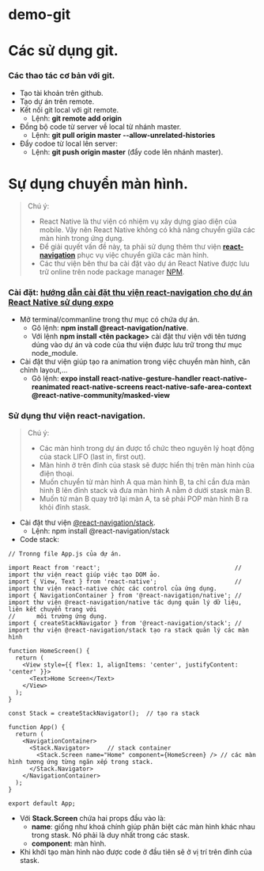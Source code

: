 # demo-git
Các sử dụng git.
============================
### Các thao tác cơ bản với git.
- Tạo tài khoản trên github.
- Tạo dự án trên remote.
- Kết nối git local với git remote.
  + Lệnh: **git remote add origin <url>**
- Đồng bộ code từ server về local từ nhánh master.
  + Lệnh: **git pull origin master --allow-unrelated-histories**
- Đẩy codoe từ local lên server:
  + Lệnh: **git push origin master** (đẩy code lên nhánh master).
  
Sự dụng chuyển màn hình.
============================
> Chú ý:
>  + React Native là thư viện có nhiệm vụ xây dựng giao diện của mobile. Vậy nên React Native không có khả năng chuyển giữa các màn hình trong ứng dụng. 
>  + Để giải quyết vấn đề này, ta phải sử dụng thêm thư viện **[react-navigation](https://reactnavigation.org/docs/getting-started)** phục vụ việc chuyển giữa các màn hình.
> + Các thư viện bên thư ba cài đặt vào dự án React Native được lưu trữ online trên node package manager [NPM](https://www.npmjs.com/). 

### Cài đặt: [hướng dẫn cài đặt thu viện react-navigation cho dự án React Native sử dụng expo](https://reactnavigation.org/docs/getting-started)
- Mở terminal/commanline trong thư mục có chứa dự án.
  + Gõ lệnh: **npm install @react-navigation/native**. 
  + Với lệnh **npm install <tên package>** cài đặt thư viện với tên tương dúng vào dự án và code của thư viện được lưu trữ trong thư mục node_module.
- Cài đặt thư viện giúp tạo ra animation trong việc chuyển màn hình, căn chỉnh layout,...
  + Gõ lệnh: **expo install react-native-gesture-handler react-native-reanimated react-native-screens react-native-safe-area-context @react-native-community/masked-view**
### Sử dụng thư viện react-navigation.
> Chú ý:
>  + Các màn hình trong dự án được tổ chức theo nguyên lý hoạt động của stack LIFO (last in, first out).
>  + Màn hình ở trên đỉnh của stask sẽ được hiển thị trên màn hình của điện thoại.
>  + Muốn chuyển từ màn hình A qua màn hình B, ta chỉ cần đưa màn hình B lên đỉnh stack và đưa màn hình A nằm ở dưới stask màn B.
>  + Muốn từ màn B quay trở lại màn A, ta sẽ phải POP màn hình B ra khỏi đỉnh stask.
- Cài đặt thư viện [@react-navigation/stack](https://reactnavigation.org/docs/hello-react-navigation).
  + Lệnh: npm install @react-navigation/stack
- Code stack:
```
// Tronng file App.js của dự án.

import React from 'react';                                      // import thư viện react giúp việc tạo DOM ảo.
import { View, Text } from 'react-native';                      // import thư viện react-native chức các control của ứng dụng.
import { NavigationContainer } from '@react-navigation/native'; // import thư viện @react-navigation/native tác dụng quản lý dữ liệu, liên kết chuyển trang với                                                                 //      môi trường ứng dụng.
import { createStackNavigator } from '@react-navigation/stack'; // import thư viện @react-navigation/stack tạo ra stack quản lý các màn hình

function HomeScreen() {
  return (
    <View style={{ flex: 1, alignItems: 'center', justifyContent: 'center' }}>
      <Text>Home Screen</Text>
    </View>
  );
}

const Stack = createStackNavigator();  // tạo ra stack

function App() {
  return (
    <NavigationContainer>
      <Stack.Navigator>     // stack container
        <Stack.Screen name="Home" component={HomeScreen} /> // các màn hình tương ứng từng ngăn xếp trong stack.
      </Stack.Navigator>
    </NavigationContainer>
  );
}

export default App;
```
  + Với **Stack.Screen** chứa hai props đầu vào là:
    * **name**: giống như khoá chính giúp phân biệt các màn hình khác nhau trong stask. Nó phải là duy nhất trong các stask.
    * **component**: màn hình.
  + Khi khởi tạo màn hình nào được code ở đầu tiên sẽ ở vị trí trên đỉnh của stask.
  
  
  
  
  
  
  
  

